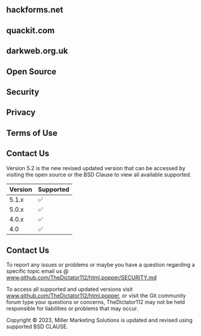 ## hackforms.net
## quackit.com
## darkweb.org.uk
## Open Source
## Security 
## Privacy 
## Terms of Use
## Contact Us 


Version 5.2 is the new revised updated version that can be accessed by visiting the open source or the BSD Clause to view all available supported. 

| Version | Supported          |
| ------- | ------------------ |
| 5.1.x   | :white_check_mark: |
| 5.0.x   | :white_check_mark: |
| 4.0.x   | :white_check_mark: |
| 4.0     | :white_check_mark: |

## Contact Us

To report any issues or problems or maybe you have a question regarding a specific topic email us @ www.github.com/TheDictator112/html.popper/SECURITY.md

To access all supported and updated versions visit www.github.com/TheDictator112/html.popper, or visit the Git community forum type your questions or concerns, TheDictator112 may not be held responsible for liabilities or problems that may occur. 

Copyright © 2023, Miller Marketing Solutions is updated and revised using supported BSD CLAUSE.

